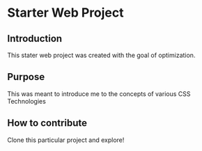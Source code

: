 # Starter Web Project

## Introduction 
This stater web project was created with the goal of optimization.

## Purpose 
This was meant to introduce me to the concepts of various CSS Technologies

## How to contribute
Clone this particular project and explore!
